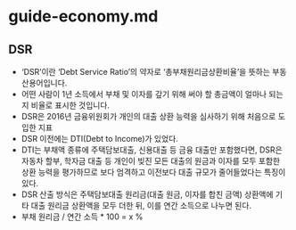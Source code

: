 # guide-economy.md

## DSR

- ‘DSR’이란 ‘Debt Service Ratio’의 약자로 ‘총부채원리금상환비율’을 뜻하는 부동산용어입니다.
- 어떤 사람이 1년 소득에서 부채 및 이자를 갚기 위해 써야 할 총금액이 얼마나 되는지 비율로 표시한 것입니다.
- DSR은 2016년 금융위원회가 개인의 대출 상환 능력을 심사하기 위해 처음으로 도입한 지표
- DSR 이전에는 DTI(Debt to Income)가 있었다.
- DTI는 부채액 종류에 주택담보대출, 신용대출 등 금융 대출만 포함했다면, DSR은 자동차 할부, 학자금 대출 등 개인이 빚진 모든 대출의 원금과 이자를 모두 포함한 상환 능력을 평가하므로 보다 엄격하고 이전보다
  대출 규모가 줄어들었다는 특징이 있다.
- DSR 산출 방식은 주택담보대출 원리금(대출 원금, 이자를 합친 금액) 상환액에 기타 대출 원리금 상환액을 모두 더한 뒤, 이를 연간 소득으로 나누면 된다.
- 부채 원리금 / 연간 소득 * 100 = x %
